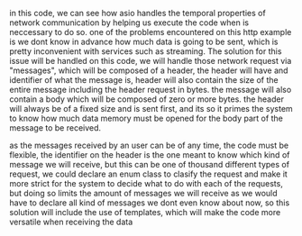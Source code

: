 in this code, we can see how asio handles the temporal properties of network communication
by helping us execute the code when is neccessary to do so. one of the problems encountered
on this http example is we dont know in advance how much data is going to be sent, which is
pretty inconvenient with services such as streaming. The solution for this issue will be
handled on this code, we will handle those network request via "messages", which
will be composed of a header, the header will have and identifier of what the message is,
header will also contain the size of the entire message including the header request in bytes. 
the message will also contain a body which will be composed of zero or more bytes. the header will
always be of a fixed size and is sent first, and its so it primes the system to know how much
data memory must be opened for the body part of the message to be received.

as the messages received by an user can be of any time, the code must be flexible, the identifier
on the header is the one meant to know which kind of message we will receive, but this can 
be one of thousand different types of request, we could declare an enum class to clasify the
request and make it more strict for the system to decide what to do with each of the requests,
but doing so limits the amount of messages we will receive as we would have to declare all kind
of messages we dont even know about now, so this solution will include the use of templates,
which will make the code more versatile when receiving the data

